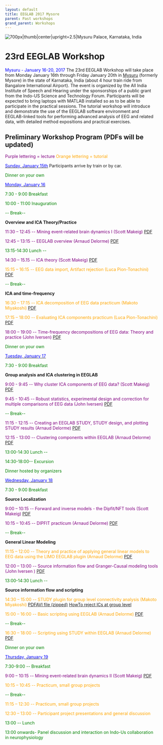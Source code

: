 ```yaml
---
layout: default
title: EEGLAB 2017 Mysore
parent: Past workshops
grand_parent: Workshops
---
```


![700px\|thumb\|center\|upright=2.5\|[Mysuru Palace, Karnataka,
India](https://en.wikipedia.org/wiki/Mysore_Palace)](/assets/images/Mysore.jpg)

23rd EEGLAB Workshop
====================

<span style="color: blue">Mysuru - January 16-20, 2017</span>
The 23rd EEGLAB Workshop will take place from Monday January 16th
through Friday January 20th in
[Mysuru](https://en.wikipedia.org/wiki/Mysore) (formerly Mysore) in the
state of Karnataka, India (about 4 hour train ride from Bangalore
International Airport). The event is organized by the All India
Institute of Speech and Hearing under the sponsorships of a public grant
from the Indo-US Science and Technology Forum. Participants will be
expected to bring laptops with MATLAB installed so as to be able to
participate in the practical sessions. The tutorial workshop will
introduce and demonstrate the use of the EEGLAB software environment and
EEGLAB-linked tools for performing advanced analysis of EEG and related
data, with detailed method expositions and practical exercises.


Preliminary Workshop Program (PDFs will be updated)
---------------------------------------------------

<span style="color: purple">Purple lettering = lecture</span>
<span style="color: orange">Orange lettering = tutorial</span>

<u><span style="color: blue">Sunday, January 15th</span></u> Participants arrive by train or by car.


<span style="color: green">Dinner on your own</span>

<u><span style="color: blue">Monday, January 16</span></u>


<span style="color: green">7:30 - 9:00 Breakfast</span>

<span style="color: green">10:00 - 11:00 Inauguration</span>



<span style="color: green">-- Break--</span>

<!-- -->


**Overview and ICA Theory/Practice**


<span style="color: purple">11:30 – 12:45 -- Mining event-related brain dynamics I (Scott Makeig)</span> [PDF](https://sccn.ucsd.edu/githubwiki/files/makeig_2017_eeglab_mining_i.pdf‎)

<span style="color: purple">12:45 – 13:15 -- EEGLAB overview (Arnaud Delorme)</span> [PDF](https://sccn.ucsd.edu/githubwiki/files/eeglab2017_ad_eeglab_overview.pdf‎)
<!-- -->


<span style="color: green">13:15-14:30 Lunch --</span>

<!-- -->



<span style="color: purple">14:30 – 15.15 -- ICA theory (Scott Makeig)</span> [PDF](https://sccn.ucsd.edu/githubwiki/files/eeglab2017_lecture_ica.pdf)

<span style="color: orange">15:15 – 16:15 -- EEG data import, Artifact rejection (Luca Pion-Tonachini)</span> [PDF](https://sccn.ucsd.edu/githubwiki/files/eeglab2017_lpt_preproc_new.pdf)
<!-- -->



<span style="color: green">-- Break--</span>

<!-- -->


**ICA and time-frequency**


<span style="color: orange">16:30 – 17:15 -- ICA decomposition of EEG data practicum (Makoto Miyakoshi)</span> [PDF](https://sccn.ucsd.edu/githubwiki/files/icadecompositionofeegdata4.pdf)

<span style="color: orange">17:15 – 18:00 -- Evaluating ICA components practicum (Luca Pion-Tonachini)</span> [PDF](https://sccn.ucsd.edu/githubwiki/files/eeglab2017_lpt_evaluation_ica.pdf)

<span style="color: purple">18:00 – 19:00 -- Time-frequency decompositions of EEG data: Theory and practice (John Iversen)</span> [PDF](https://sccn.ucsd.edu/githubwiki/files/eeglab2017_india_jri_timefrequencytheorypractice.pdf)
<!-- -->


<span style="color: green">Dinner on your own</span>

<u><span style="color: blue">Tuesday, January 17</span></u>


<span style="color: green">7:30 - 9:00 Breakfast</span>

<!-- -->


**Group analysis and ICA clustering in EEGLAB**


<span style="color: purple">9:00 - 9:45 -- Why cluster ICA components of EEG data? (Scott Makeig)</span> [PDF](https://sccn.ucsd.edu/githubwiki/files/makeig_eeglab_clustering_2017.pdf)

<span style="color: purple">9:45 - 10:45 -- Robust statistics, experimental design and correction for multiple comparisons of EEG data (John Iversen)</span> [PDF](https://sccn.ucsd.edu/githubwiki/files/eeglab2017_india_statistics_short.pdf)

<span style="color: green">-- Break--</span>

<span style="color: purple">11:15 - 12:15 -- Creating an EEGLAB STUDY, STUDY design, and plotting STUDY results (Arnaud Delorme)</span> [PDF](https://sccn.ucsd.edu/githubwiki/files/eeglab2016_ad_study_design2.pdf)

<span style="color: purple">12:15 - 13:00 -- Clustering components within EEGLAB (Arnaud Delorme)</span> [PDF](https://sccn.ucsd.edu/githubwiki/files/eeglab2016_ad_study_clustering.pdf)
<!-- -->


<span style="color: green">13:00-14:30 Lunch --</span>

<!-- -->


<span style="color: green">14:30-18:00-- Excursion</span>

<!-- -->


<span style="color: green">Dinner hosted by organizers</span>

<u><span style="color: blue">Wednesday, January 18</span></u>


<span style="color: green">7:30 - 9:00 Breakfast</span>

<!-- -->


**Source Localization**


<span style="color: purple">9:00 – 10:15 -- Forward and inverse models - the Dipfit/NFT tools (Scott Makeig)</span> [PDF](https://sccn.ucsd.edu/githubwiki/files/eeglab2017_sm_sourcelocalization.pdf)

<span style="color: purple">10:15 – 10:45 -- DIPFIT practicum (Arnaud Delorme)</span> [PDF](https://sccn.ucsd.edu/githubwiki/files/eeglab2017_ad_dipfit.pdf)
<!-- -->



<span style="color: green">-- Break--</span>

<!-- -->


**General Linear Modeling**


<span style="color: orange">11:15 – 12:00 -- Theory and practice of applying general linear models to EEG data using the LIMO EEGLAB plugin (Arnaud Delorme)</span> [PDF](https://sccn.ucsd.edu/githubwiki/files/eeglab_limo_2017.pdf)

<span style="color: purple">12:00 – 13:00 -- Source information flow and Granger-Causal modeling tools (John Iversen )</span> [PDF](https://sccn.ucsd.edu/githubwiki/files/eeglab2017_india_jri_connectivity.pdf)
<!-- -->


<span style="color: green">13:00-14:30 Lunch --</span>

<!-- -->


**Source information flow and scripting**


<span style="color: orange">14:30 – 15:00 -- STUDY plugin for group level connectivity analysis (Makoto Miyakoshi)</span> [PDF](https://sccn.ucsd.edu/githubwiki/files/studypluginforgrouplevelconnectivityanalysis.pdf)[AVI file (zipped)](https://sccn.ucsd.edu/githubwiki/files/controlnetworksagittal.zip‎) [HowTo reject ICs at group level](https://sccn.ucsd.edu/githubwiki/files/groupicselection.pdf‎)

<span style="color: orange">15:00 – 16:00 -- Basic scripting using EEGLAB (Arnaud Delorme)</span> [PDF](https://sccn.ucsd.edu/githubwiki/files/eeglab2017_ad_eeglab_script.pdf)

<span style="color: green">-- Break--</span>

<span style="color: orange">16:30 – 18:00 -- Scripting using STUDY within EEGLAB (Arnaud Delorme)</span> [PDF](https://sccn.ucsd.edu/githubwiki/files/eeglab2017_ad_eeglab_studyscript.pdf)
<!-- -->


<span style="color: green">Dinner on your own</span>

<u><span style="color: blue">Thursday, January 19</span></u>


<span style="color: green">7:30-9:00 -- Breakfast</span>

<!-- -->



<span style="color: purple">9:00 – 10:15 -- Mining event-related brain dynamics II (Scott Makeig)</span> [PDF](https://sccn.ucsd.edu/githubwiki/files/eeglab2017_sm_miningii.pdf‎)

<span style="color: orange">10:15 – 10:45 -- Practicum, small group projects</span>

<!-- -->



<span style="color: green">-- Break--</span>

<!-- -->



<span style="color: orange">11:15 – 12:30 -- Practicum, small group projects</span>

<span style="color: orange">12:30 – 13:00 -- Participant project presentations and general discussion</span>

<!-- -->


<span style="color: green">13:00 -- Lunch</span>

<span style="color: green">13:00 onwards- Panel discussion and interaction on Indo-Us collaboration in neurophysiology</span>
